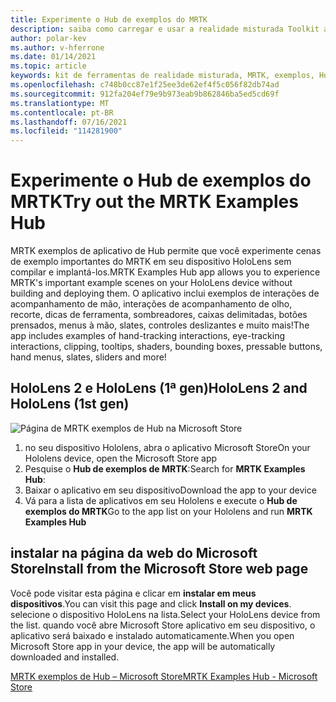 ```yaml
---
title: Experimente o Hub de exemplos do MRTK
description: saiba como carregar e usar a realidade misturada Toolkit aplicativo de hub de exemplos em seus dispositivos HoloLens.
author: polar-kev
ms.author: v-hferrone
ms.date: 01/14/2021
ms.topic: article
keywords: kit de ferramentas de realidade misturada, MRTK, exemplos, HoloLens, HoloLens 2, sombreadores, dicas de ferramenta, interação à mão, recorte, caixas delimitadas, botões, menus à mão, slate, controle deslizante
ms.openlocfilehash: c748b0cc87e1f25ee3de62ef4f5c056f82db74ad
ms.sourcegitcommit: 912fa204ef79e9b973eab9b862846ba5ed5cd69f
ms.translationtype: MT
ms.contentlocale: pt-BR
ms.lasthandoff: 07/16/2021
ms.locfileid: "114281900"
---
```

# <a name="try-out-the-mrtk-examples-hub"></a><span data-ttu-id="a863c-104">Experimente o Hub de exemplos do MRTK</span><span class="sxs-lookup"><span data-stu-id="a863c-104">Try out the MRTK Examples Hub</span></span>

<span data-ttu-id="a863c-105">MRTK exemplos de aplicativo de Hub permite que você experimente cenas de exemplo importantes do MRTK em seu dispositivo HoloLens sem compilar e implantá-los.</span><span class="sxs-lookup"><span data-stu-id="a863c-105">MRTK Examples Hub app allows you to experience MRTK's important example scenes on your HoloLens device without building and deploying them.</span></span> <span data-ttu-id="a863c-106">O aplicativo inclui exemplos de interações de acompanhamento de mão, interações de acompanhamento de olho, recorte, dicas de ferramenta, sombreadores, caixas delimitadas, botões prensados, menus à mão, slates, controles deslizantes e muito mais!</span><span class="sxs-lookup"><span data-stu-id="a863c-106">The app includes examples of hand-tracking interactions, eye-tracking interactions, clipping, tooltips, shaders, bounding boxes, pressable buttons, hand menus, slates, sliders and more!</span></span>

## <a name="hololens-2-and-hololens-1st-gen"></a><span data-ttu-id="a863c-107">HoloLens 2 e HoloLens (1ª gen)</span><span class="sxs-lookup"><span data-stu-id="a863c-107">HoloLens 2 and HoloLens (1st gen)</span></span>
![Página de MRTK exemplos de Hub na Microsoft Store](features/images/examples-hub/ExamplesHubStore.jpg)

1. <span data-ttu-id="a863c-109">no seu dispositivo Hololens, abra o aplicativo Microsoft Store</span><span class="sxs-lookup"><span data-stu-id="a863c-109">On your Hololens device, open the Microsoft Store app</span></span>
2. <span data-ttu-id="a863c-110">Pesquise o **Hub de exemplos de MRTK**:</span><span class="sxs-lookup"><span data-stu-id="a863c-110">Search for **MRTK Examples Hub**:</span></span>
3. <span data-ttu-id="a863c-111">Baixar o aplicativo em seu dispositivo</span><span class="sxs-lookup"><span data-stu-id="a863c-111">Download the app to your device</span></span>
4. <span data-ttu-id="a863c-112">Vá para a lista de aplicativos em seu Hololens e execute o **Hub de exemplos do MRTK**</span><span class="sxs-lookup"><span data-stu-id="a863c-112">Go to the app list on your Hololens and run **MRTK Examples Hub**</span></span>

## <a name="install-from-the-microsoft-store-web-page"></a><span data-ttu-id="a863c-113">instalar na página da web do Microsoft Store</span><span class="sxs-lookup"><span data-stu-id="a863c-113">Install from the Microsoft Store web page</span></span>

<span data-ttu-id="a863c-114">Você pode visitar esta página e clicar em **instalar em meus dispositivos**.</span><span class="sxs-lookup"><span data-stu-id="a863c-114">You can visit this page and click **Install on my devices**.</span></span> <span data-ttu-id="a863c-115">selecione o dispositivo HoloLens na lista.</span><span class="sxs-lookup"><span data-stu-id="a863c-115">Select your HoloLens device from the list.</span></span> <span data-ttu-id="a863c-116">quando você abre Microsoft Store aplicativo em seu dispositivo, o aplicativo será baixado e instalado automaticamente.</span><span class="sxs-lookup"><span data-stu-id="a863c-116">When you open Microsoft Store app in your device, the app will be automatically downloaded and installed.</span></span>

[<span data-ttu-id="a863c-117">MRTK exemplos de Hub – Microsoft Store</span><span class="sxs-lookup"><span data-stu-id="a863c-117">MRTK Examples Hub - Microsoft Store</span></span>](https://www.microsoft.com/p/mrtk-examples-hub/9mv8c39l2sj4)

